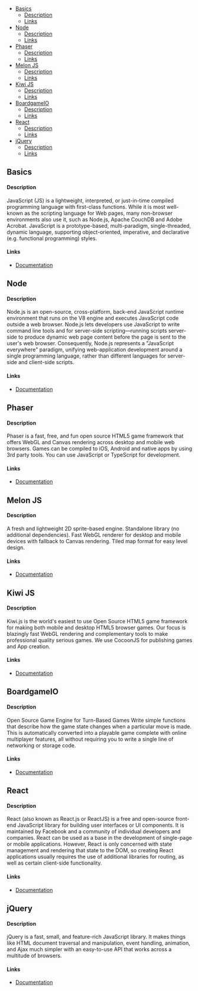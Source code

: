 - [Basics](#basics)
    - [Description](#description)
    - [Links](#links)
- [Node](#node)
    - [Description](#description-1)
    - [Links](#links-1)
- [Phaser](#phaser)
    - [Description](#description-2)
    - [Links](#links-2)
- [Melon JS](#melon-js)
    - [Description](#description-3)
    - [Links](#links-3)
- [Kiwi JS](#kiwi-js)
    - [Description](#description-4)
    - [Links](#links-4)
- [BoardgameIO](#boardgameio)
    - [Description](#description-5)
    - [Links](#links-5)
- [React](#react)
    - [Description](#description-6)
    - [Links](#links-6)
- [jQuery](#jquery)
    - [Description](#description-7)
    - [Links](#links-7)
 
 
 
 
 
 
 
 
 
 
 
 
 
 
## Basics
#### Description
JavaScript (JS) is a lightweight, interpreted, or just-in-time compiled programming language with first-class functions. While it is most well-known as the scripting language for Web pages, many non-browser environments also use it, such as Node.js, Apache CouchDB and Adobe Acrobat. JavaScript is a prototype-based, multi-paradigm, single-threaded, dynamic language, supporting object-oriented, imperative, and declarative (e.g. functional programming) styles.
#### Links
- [Documentation](https://developer.mozilla.org/en-US/docs/Web/JavaScript)
 
## Node
#### Description
Node.js is an open-source, cross-platform, back-end JavaScript runtime environment that runs on the V8 engine and executes JavaScript code outside a web browser. Node.js lets developers use JavaScript to write command line tools and for server-side scripting—running scripts server-side to produce dynamic web page content before the page is sent to the user's web browser. Consequently, Node.js represents a "JavaScript everywhere" paradigm, unifying web-application development around a single programming language, rather than different languages for server-side and client-side scripts.
#### Links
- [Documentation](https://nodejs.org/en/docs/)
 
## Phaser
#### Description
Phaser is a fast, free, and fun open source HTML5 game framework that offers WebGL and Canvas rendering across desktop and mobile web browsers. Games can be compiled to iOS, Android and native apps by using 3rd party tools. You can use JavaScript or TypeScript for development.
#### Links
- [Documentation](https://photonstorm.github.io/phaser3-docs/)

## Melon JS
#### Description
A fresh and lightweight 2D sprite-based engine. Standalone library (no additional dependencies). Fast WebGL renderer for desktop and mobile devices with fallback to Canvas rendering. Tiled map format for easy level design.
#### Links
- [Documentation](http://melonjs.github.io/tutorial-platformer/)
 
## Kiwi JS
#### Description
Kiwi.js is the world's easiest to use Open Source HTML5 game framework for making both mobile and desktop HTML5 browser games. Our focus is blazingly fast WebGL rendering and complementary tools to make professional quality serious games. We use CocoonJS for publishing games and App creation.
#### Links
- [Documentation](http://www.kiwijs.org/api/)

## BoardgameIO
#### Description
Open Source Game Engine for Turn-Based Games
Write simple functions that describe how the game state changes when a particular move is made. This is automatically converted into a playable game complete with online multiplayer features, all without requiring you to write a single line of networking or storage code.
#### Links
- [Documentation](https://boardgame.io/documentation/#/)
 
## React
#### Description
React (also known as React.js or ReactJS) is a free and open-source front-end JavaScript library for building user interfaces or UI components. It is maintained by Facebook and a community of individual developers and companies. React can be used as a base in the development of single-page or mobile applications. However, React is only concerned with state management and rendering that state to the DOM, so creating React applications usually requires the use of additional libraries for routing, as well as certain client-side functionality.
#### Links
- [Documentation](https://reactjs.org/docs/getting-started.html)
 
## jQuery
#### Description
jQuery is a fast, small, and feature-rich JavaScript library. It makes things like HTML document traversal and manipulation, event handling, animation, and Ajax much simpler with an easy-to-use API that works across a multitude of browsers.
#### Links
- [Documentation](https://api.jquery.com/)
